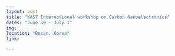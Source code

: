 ```yaml
---
layout: post
title: "KAST International workshop on Carbon Nanoelectronics"
dates: "June 30 - July 1"
img:
location: "Busan, Korea"
link:

---
```

